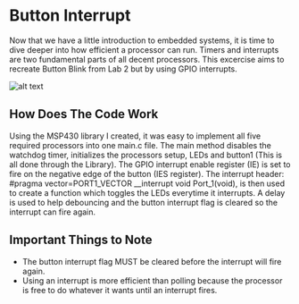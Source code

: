 # Button Interrupt
Now that we have a little introduction to embedded systems, it is time to dive deeper into how efficient a processor can run. Timers and interrupts are two fundamental parts of all decent processors. This excercise aims to recreate Button Blink from Lab 2 but by using GPIO interrupts. 

![alt text](https://github.com/RU09342/lab-3-interrupts-and-timers-tcsmith20/blob/master/Button%20Interrupt/Button%20Interrupt.gif)

## How Does The Code Work
Using the MSP430 library I created, it was easy to implement all five required processors into one main.c file. The main method disables the watchdog timer, initializes the processors setup, LEDs and button1 (This is all done through the Library). The GPIO interrupt enable register (IE) is set to fire on the negative edge of the button (IES register). The interrupt header: #pragma vector=PORT1_VECTOR
__interrupt void Port_1(void), is then used to create a function which toggles the LEDs everytime it interrupts. A delay is used to help debouncing and the button interrupt flag is cleared so the interrupt can fire again.


## Important Things to Note
* The button interrupt flag MUST be cleared before the interrupt will fire again.
* Using an interrupt is more efficient than polling because the processor is free to do whatever it wants until an interrupt fires.